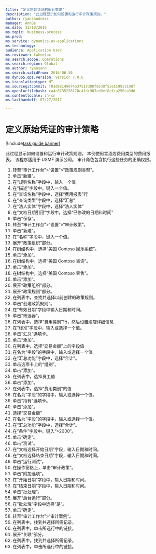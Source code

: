 ```yaml
--- 
title: "定义原始凭证的审计策略"
description: "此过程显示如何设置和运行审计政策规则。"
author: ryansandness
manager: AnnBe
ms.date: 11/10/2016
ms.topic: business-process
ms.prod: 
ms.service: dynamics-ax-applications
ms.technology: 
audience: Application User
ms.reviewer: twheeloc
ms.search.scope: Operations
ms.search.region: Global
ms.author: ryansand
ms.search.validFrom: 2016-06-30
ms.dyn365.ops.version: Version 7.0.0
ms.translationtype: HT
ms.sourcegitcommit: f01d88149074b37517d00f03d8f55e1199a5198f
ms.openlocfilehash: ca4c8735258170c41dc907ed0ef8afca250ea9dd
ms.contentlocale: zh-cn
ms.lasthandoff: 07/27/2017

---
```

# <a name="define-audit-policies-for-source-documents"></a>定义原始凭证的审计策略

[!include[task guide banner](../../includes/task-guide-banner.md)]

此过程显示如何设置和运行审计政策规则。 本例使用含酒店费用类型的费用报表。 该程序适用于 USMF 演示公司。 审计角色包含执行这些任务的正确权限。

1. 转至“审计工作台”>“设置”>“政策规则类型”。
2. 单击“新建”。
3. 在“规则名称”字段中，输入一个值。
4. 在“描述”字段中，键入一个值。
5. 在“查询名称”字段中，选择“费用报表”行
6. 在“查询类型”字段中，选择“汇总”
7. 在“法人实体”字段中，选择“法人实体”
8. 在“文档日期引用”字段中，选择“已修改的日期和时间”
9. 单击“保存”。
10. 转至“审计工作台”>“设置”>“审计政策”。
11. 单击“新建”。
12. 在“名称”字段中，键入一个值。
13. 展开“政策组织”部分。
14. 在树结构中，选择“美国 Contoso 娱乐系统”。
15. 单击“添加”。
16. 在树结构中，选择“美国 Contoso 咨询”。
17. 单击“添加”。
18. 在树结构中，选择“美国 Contoso 零售”。
19. 单击“添加”。
20. 展开“政策组织”部分。
21. 展开“政策规则”部分。
22. 在列表中，查找并选择以前创建的政策规则。
23. 单击“创建政策规则”。
24. 在“有效日期”字段中输入日期和时间。
25. 单击“筛选器”。
26. 在列表中，选择“费用类别”行，然后设置酒店详细信息
27. 在“标准”字段中，输入或选择一个值。
28. 单击“汇总”选项卡。
29. 单击“添加”。
30. 在列表中，选择“交易金额”上的字段值
31. 在名为“字段”的字段中，输入或选择一个值。
32. 在“汇总功能”字段中，选择“合计”。
33. 单击选项卡上的“组别”。
34. 单击“添加”。
35. 在列表中，选择员工值 
36. 单击“添加”。
37. 在列表中，选择“费用类别”的值
38. 在名为“字段”的字段中，输入或选择一个值。
39. 单击“持有”选项卡。
40. 单击“添加”。
41. 选择“交易金额”
42. 在名为“字段”的字段中，输入或选择一个值。
43. 在“汇总功能”字段中，选择“合计”。
44. 在“条件”字段中，键入“>2000”。
45. 单击“确定”。
46. 单击“测试”。
47. 在“文档选择开始日期”字段，输入日期和时间。
48. 在“文档选择结束日期”字段，输入日期和时间。
49. 单击“运行测试”。
50. 在操作窗格上，单击“审计政策”。
51. 单击“附加选项”。
52. 在“开始日期”字段中，输入日期和时间。
53. 在“结束日期”字段中，输入日期和时间。
54. 单击“批处理”。
55. 展开“后台运行”部分。
56. 在“批处理”字段中选择“是”。
57. 单击“确定”。
58. 转至“审计工作台”>“审计案例”。
59. 在列表中，找到并选择所需记录。
60. 在列表中，单击所选行中的链接。
61. 展开“关联”部分。
62. 在列表中，找到并选择所需记录。
63. 在列表中，单击所选行中的链接。


